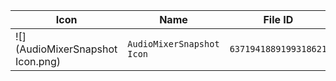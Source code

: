 | Icon | Name | File ID |
| ---  | ---  | ---     |
| ![](AudioMixerSnapshot Icon.png) | `AudioMixerSnapshot Icon` | `6371941889199318621` |
